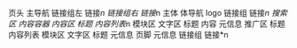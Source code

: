 页头
    主导航
        链接组左
            链接*n
        链接组右
            链接*n
主体
    体导航
        logo
        链接组
            链接*n
        搜索区
    内容容器
        内容区
            标题
            内容列表*n
                模块区
                文字区
                    标题
                    内容
                    元信息
        推广区
            标题
            内容列表
                模块区
                文字区
                    标题
                    元信息
页脚
    元信息
    链接组
        链接*n